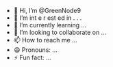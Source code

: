 - 👋 Hi, I’m @GreenNode9
-  👀 I’m  int e     r      est ed in   .  . .     
- 🌱 I’m currently learning  ...   
- 💞️ I’m looking to collaborate on ...
- 📫 How to reach me ...
- 😄 Pronouns: ...
- ⚡ Fun fact: ...

<!---
GreenNode9/GreenNode9 is a ✨ special ✨ repository because its `README.md` (this file) appears on your GitHub profile.
You can click the Preview link to take a look at your changes.
--->
